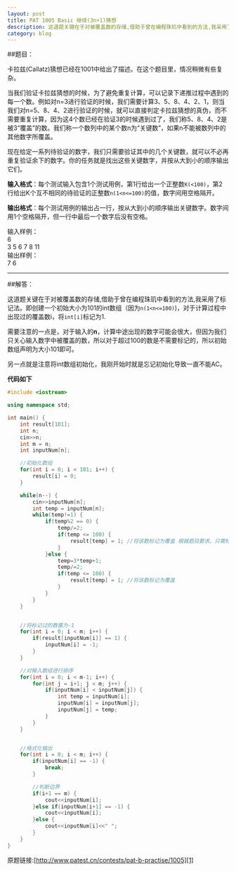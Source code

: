 ```yaml
---
layout: post
title: PAT 1005 Basic 继续(3n+1)猜想
description: 这道题关键在于对被覆盖数的存储,借助于曾在编程珠玑中看到的方法,我采用了标记法。即创建一个初始大小为101的int数组（因为`n(1<n<=100)`)，对于计算过程中出现过的覆盖数i，将`int[i]`标记为1.
category: blog
---
```


##题目：

卡拉兹(Callatz)猜想已经在1001中给出了描述。在这个题目里，情况稍微有些复杂。

当我们验证卡拉兹猜想的时候，为了避免重复计算，可以记录下递推过程中遇到的每一个数。例如对n=3进行验证的时候，我们需要计算3、5、8、4、2、1，则当我们对n=5、8、4、2进行验证的时候，就可以直接判定卡拉兹猜想的真伪，而不需要重复计算，因为这4个数已经在验证3的时候遇到过了，我们称5、8、4、2是被3“覆盖”的数。我们称一个数列中的某个数n为“关键数”，如果n不能被数列中的其他数字所覆盖。

现在给定一系列待验证的数字，我们只需要验证其中的几个关键数，就可以不必再重复验证余下的数字。你的任务就是找出这些关键数字，并按从大到小的顺序输出它们。

**输入格式**：每个测试输入包含1个测试用例，第1行给出一个正整数`K(<100)`，第2行给出K个互不相同的待验证的正整数`n(1<n<=100)`的值，数字间用空格隔开。

**输出格式**：每个测试用例的输出占一行，按从大到小的顺序输出关键数字。数字间用1个空格隔开，但一行中最后一个数字后没有空格。

输入样例：<br>
6<br>
3 5 6 7 8 11<br>
输出样例：<br>
7 6

------

##解答：

这道题关键在于对被覆盖数的存储,借助于曾在编程珠玑中看到的方法,我采用了标记法。即创建一个初始大小为101的int数组（因为`n(1<n<=100)`)，对于计算过程中出现过的覆盖数i，将`int[i]`标记为1.

需要注意的一点是，对于输入的**n**，计算中途出现的数字可能会很大，但因为我们只关心输入数字中被覆盖的数，所以对于超过100的数是不需要标记的，所以初始数组声明为大小101即可。

另一点就是注意将int数组初始化，我刚开始时就是忘记初始化导致一直不能AC。


**代码如下**

```cpp
#include <iostream>

using namespace std;

int main() {
    int result[101];
    int n;
    cin>>n;
    int m = n;
    int inputNum[n];

    //初始化数组
    for(int i = 0; i < 101; i++) {
        result[i] = 0;
    }

    while(n--) {
        cin>>inputNum[n];
        int temp = inputNum[n];
        while(temp!=1) {
            if(temp%2 == 0) {
                temp/=2;
                if(temp <= 100) {
                    result[temp] = 1; //将该数标记为覆盖 根据题目要求，只需标记100以内的数
                }
            }else {
                temp=3*temp+1;
                temp/=2;
                if(temp <= 100) {
                    result[temp] = 1; //将该数标记为覆盖
                }
            }
        }
    }


    //将标记过的数置为-1
    for(int i = 0; i < m; i++) {
        if(result[inputNum[i]] == 1) {
            inputNum[i] = -1;
        }
    }

    //对输入数组进行排序
    for(int i = 0; i < m-1; i++) {
        for(int j = i+1; j < m; j++) {
            if(inputNum[i] < inputNum[j]) {
                int temp = inputNum[i];
                inputNum[i] = inputNum[j];
                inputNum[j] = temp;
            }
        }
    }


    //格式化输出
    for(int i = 0; i < m; i++) {
        if(inputNum[i] == -1) {
            break;
        }

        //判断边界
        if(i+1 == m) {
            cout<<inputNum[i];
        }else if(inputNum[i+1] == -1) {
            cout<<inputNum[i];
        }else {
            cout<<inputNum[i]<<" ";
        }
    }
}
```
原题链接:[http://www.patest.cn/contests/pat-b-practise/1005][1]

[1]:http://www.patest.cn/contests/pat-b-practise/1005








